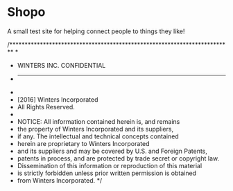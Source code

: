 # Shopo
A small test site for helping connect people to things they like!

 /*************************************************************************
 * 
 * WINTERS INC. CONFIDENTIAL
 * __________________
 * 
 *  [2016] Winters Incorporated 
 *  All Rights Reserved.
 * 
 * NOTICE:  All information contained herein is, and remains
 * the property of Winters Incorporated and its suppliers,
 * if any.  The intellectual and technical concepts contained
 * herein are proprietary to Winters Incorporated
 * and its suppliers and may be covered by U.S. and Foreign Patents,
 * patents in process, and are protected by trade secret or copyright law.
 * Dissemination of this information or reproduction of this material
 * is strictly forbidden unless prior written permission is obtained
 * from Winters Incorporated.
 */
